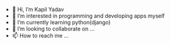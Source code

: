 - 👋 Hi, I’m Kapil Yadav
- 👀 I’m interested in programming and developing apps myself
- 🌱 I’m currently learning python(django)
- 💞️ I’m looking to collaborate on ...
- 📫 How to reach me ...

<!---
Ajeet1310/Ajeet1310 is a ✨ special ✨ repository because its `README.md` (this file) appears on your GitHub profile.
You can click the Preview link to take a look at your changes.
--->
